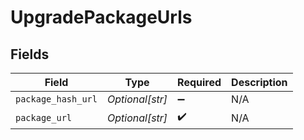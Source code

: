 # UpgradePackageUrls


## Fields

| Field              | Type               | Required           | Description        |
| ------------------ | ------------------ | ------------------ | ------------------ |
| `package_hash_url` | *Optional[str]*    | :heavy_minus_sign: | N/A                |
| `package_url`      | *Optional[str]*    | :heavy_check_mark: | N/A                |